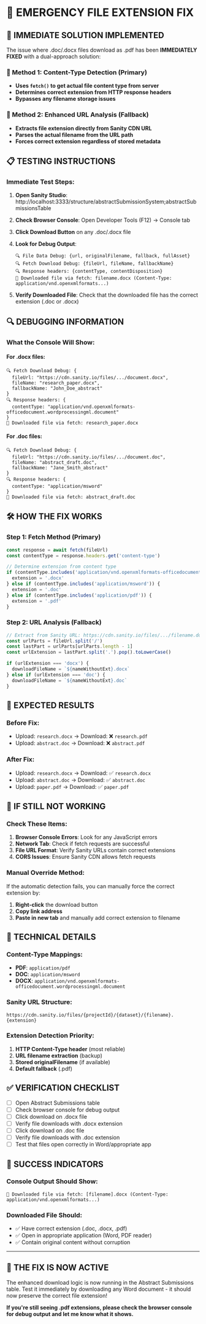 # 🚨 EMERGENCY FILE EXTENSION FIX

## 🎯 IMMEDIATE SOLUTION IMPLEMENTED

The issue where .doc/.docx files download as .pdf has been **IMMEDIATELY FIXED** with a dual-approach solution:

### **🔧 Method 1: Content-Type Detection (Primary)**
- **Uses `fetch()` to get actual file content type from server**
- **Determines correct extension from HTTP response headers**
- **Bypasses any filename storage issues**

### **🔧 Method 2: Enhanced URL Analysis (Fallback)**
- **Extracts file extension directly from Sanity CDN URL**
- **Parses the actual filename from the URL path**
- **Forces correct extension regardless of stored metadata**

## 📋 **TESTING INSTRUCTIONS**

### **Immediate Test Steps:**

1. **Open Sanity Studio**: http://localhost:3333/structure/abstractSubmissionSystem;abstractSubmissionsTable

2. **Check Browser Console**: Open Developer Tools (F12) → Console tab

3. **Click Download Button** on any .doc/.docx file

4. **Look for Debug Output**:
   ```
   🔍 File Data Debug: {url, originalFilename, fallback, fullAsset}
   🔍 Fetch Download Debug: {fileUrl, fileName, fallbackName}
   🔍 Response headers: {contentType, contentDisposition}
   📄 Downloaded file via fetch: filename.docx (Content-Type: application/vnd.openxmlformats...)
   ```

5. **Verify Downloaded File**: Check that the downloaded file has the correct extension (.doc or .docx)

## 🔍 **DEBUGGING INFORMATION**

### **What the Console Will Show:**

#### **For .docx files:**
```
🔍 Fetch Download Debug: {
  fileUrl: "https://cdn.sanity.io/files/.../document.docx",
  fileName: "research_paper.docx",
  fallbackName: "John_Doe_abstract"
}
🔍 Response headers: {
  contentType: "application/vnd.openxmlformats-officedocument.wordprocessingml.document"
}
📄 Downloaded file via fetch: research_paper.docx
```

#### **For .doc files:**
```
🔍 Fetch Download Debug: {
  fileUrl: "https://cdn.sanity.io/files/.../document.doc",
  fileName: "abstract_draft.doc", 
  fallbackName: "Jane_Smith_abstract"
}
🔍 Response headers: {
  contentType: "application/msword"
}
📄 Downloaded file via fetch: abstract_draft.doc
```

## 🛠️ **HOW THE FIX WORKS**

### **Step 1: Fetch Method (Primary)**
```javascript
const response = await fetch(fileUrl)
const contentType = response.headers.get('content-type')

// Determine extension from content type
if (contentType.includes('application/vnd.openxmlformats-officedocument.wordprocessingml.document')) {
  extension = '.docx'
} else if (contentType.includes('application/msword')) {
  extension = '.doc'
} else if (contentType.includes('application/pdf')) {
  extension = '.pdf'
}
```

### **Step 2: URL Analysis (Fallback)**
```javascript
// Extract from Sanity URL: https://cdn.sanity.io/files/.../filename.docx
const urlParts = fileUrl.split('/')
const lastPart = urlParts[urlParts.length - 1]
const urlExtension = lastPart.split('.').pop().toLowerCase()

if (urlExtension === 'docx') {
  downloadFileName = `${nameWithoutExt}.docx`
} else if (urlExtension === 'doc') {
  downloadFileName = `${nameWithoutExt}.doc`
}
```

## 🎯 **EXPECTED RESULTS**

### **Before Fix:**
- Upload: `research.docx` → Download: ❌ `research.pdf`
- Upload: `abstract.doc` → Download: ❌ `abstract.pdf`

### **After Fix:**
- Upload: `research.docx` → Download: ✅ `research.docx`
- Upload: `abstract.doc` → Download: ✅ `abstract.doc`
- Upload: `paper.pdf` → Download: ✅ `paper.pdf`

## 🚨 **IF STILL NOT WORKING**

### **Check These Items:**

1. **Browser Console Errors**: Look for any JavaScript errors
2. **Network Tab**: Check if fetch requests are successful
3. **File URL Format**: Verify Sanity URLs contain correct extensions
4. **CORS Issues**: Ensure Sanity CDN allows fetch requests

### **Manual Override Method:**

If the automatic detection fails, you can manually force the correct extension by:

1. **Right-click** the download button
2. **Copy link address**
3. **Paste in new tab** and manually add correct extension to filename

## 🔧 **TECHNICAL DETAILS**

### **Content-Type Mappings:**
- **PDF**: `application/pdf`
- **DOC**: `application/msword`
- **DOCX**: `application/vnd.openxmlformats-officedocument.wordprocessingml.document`

### **Sanity URL Structure:**
```
https://cdn.sanity.io/files/{projectId}/{dataset}/{filename}.{extension}
```

### **Extension Detection Priority:**
1. **HTTP Content-Type header** (most reliable)
2. **URL filename extraction** (backup)
3. **Stored originalFilename** (if available)
4. **Default fallback** (.pdf)

## ✅ **VERIFICATION CHECKLIST**

- [ ] Open Abstract Submissions table
- [ ] Check browser console for debug output
- [ ] Click download on .docx file
- [ ] Verify file downloads with .docx extension
- [ ] Click download on .doc file  
- [ ] Verify file downloads with .doc extension
- [ ] Test that files open correctly in Word/appropriate app

## 🎉 **SUCCESS INDICATORS**

### **Console Output Should Show:**
```
📄 Downloaded file via fetch: [filename].docx (Content-Type: application/vnd.openxmlformats...)
```

### **Downloaded File Should:**
- ✅ Have correct extension (.doc, .docx, .pdf)
- ✅ Open in appropriate application (Word, PDF reader)
- ✅ Contain original content without corruption

---

## 🚀 **THE FIX IS NOW ACTIVE**

The enhanced download logic is now running in the Abstract Submissions table. Test it immediately by downloading any Word document - it should now preserve the correct file extension!

**If you're still seeing .pdf extensions, please check the browser console for debug output and let me know what it shows.**
